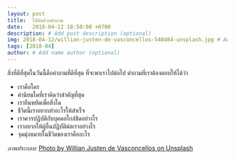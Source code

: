 ```yaml
---
layout: post
title:  ไปต่อด้วยคำถาม
date:   2018-04-12 18:50:00 +0700
description: # Add post description (optional)
img: 2018-04-12/willian-justen-de-vasconcellos-548484-unsplash.jpg # Add image post (optional)
tags: [2018-04]
author: # Add name author (optional)
---
```

สิ่งที่ดีที่สุดในวันนี้คือคำถามที่ดีที่สุด ที่จะพาเราไปต่อไป คำถามที่เราต้องตอบให้ได้ว่า
- เราคือใคร
- ค่านิยมใดที่เราคิดว่าสำคัญที่สุด
- เรายืนหยัดเพื่อสิ่งใด
- ชีวิตนี้เราอยากทำอะไรให้สำเร็จ
- เราควรปฏิบัติกับบุคคลใกล้ชิดอย่างไร
- เราอยากให้ผู้อื่นปฏิบัติต่อเราอย่างไร
- จุดมุ่งหมายในชีวิตของเราคืออะไร

*ภาพประกอบ:* [Photo by Willian Justen de Vasconcellos on Unsplash](https://unsplash.com/@willianjusten)
